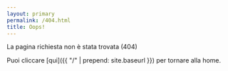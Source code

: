 ```yaml
---
layout: primary
permalink: /404.html
title: Oops!
---
```


La pagina richiesta non è stata trovata (404)

Puoi cliccare [qui]({{ "/" | prepend: site.baseurl }}) per tornare alla home.